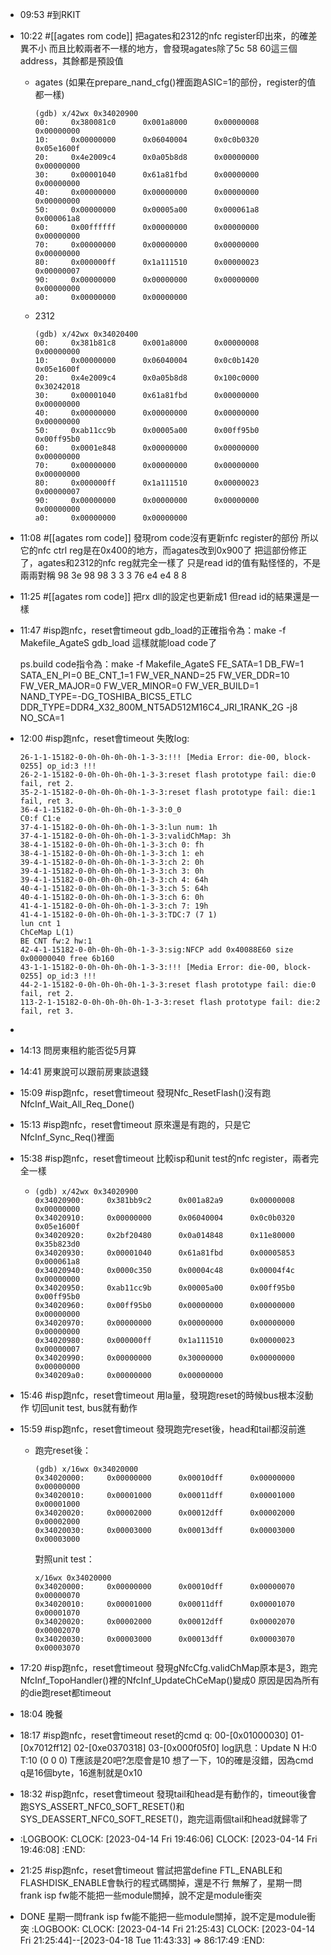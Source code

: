 - 09:53 #到RKIT
- 10:22 #[[agates rom code]]
  把agates和2312的nfc register印出來，的確差異不小
  而且比較兩者不一樣的地方，會發現agates除了5c 58 60這三個address，其餘都是預設值
	- agates (如果在prepare_nand_cfg()裡面跑ASIC=1的部份，register的值都一樣)
	  ```
	  (gdb) x/42wx 0x34020900
	  00:     0x380081c0      0x001a8000      0x00000008      0x00000000
	  10:     0x00000000      0x06040004      0x0c0b0320      0x05e1600f
	  20:     0x4e2009c4      0x0a05b8d8      0x00000000      0x00000000
	  30:     0x00001040      0x61a81fbd      0x00000000      0x00000000
	  40:     0x00000000      0x00000000      0x00000000      0x00000000
	  50:     0x00000000      0x00005a00      0x000061a8      0x000061a8
	  60:     0x00ffffff      0x00000000      0x00000000      0x00000000
	  70:     0x00000000      0x00000000      0x00000000      0x00000000
	  80:     0x000000ff      0x1a111510      0x00000023      0x00000007
	  90:     0x00000000      0x00000000      0x00000000      0x00000000
	  a0:     0x00000000      0x00000000
	  ```
	- 2312
	  ```
	  (gdb) x/42wx 0x34020400
	  00:     0x381b81c8      0x001a8000      0x00000008      0x00000000
	  10:     0x00000000      0x06040004      0x0c0b1420      0x05e1600f
	  20:     0x4e2009c4      0x0a05b8d8      0x100c0000      0x30242018
	  30:     0x00001040      0x61a81fbd      0x00000000      0x00000000
	  40:     0x00000000      0x00000000      0x00000000      0x00000000
	  50:     0xab11cc9b      0x00005a00      0x00ff95b0      0x00ff95b0
	  60:     0x0001e848      0x00000000      0x00000000      0x00000000
	  70:     0x00000000      0x00000000      0x00000000      0x00000000
	  80:     0x000000ff      0x1a111510      0x00000023      0x00000007
	  90:     0x00000000      0x00000000      0x00000000      0x00000000
	  a0:     0x00000000      0x00000000
	  ```
- 11:08 #[[agates rom code]]
  發現rom code沒有更新nfc register的部份
  所以它的nfc ctrl reg是在0x400的地方，而agates改到0x900了
  把這部份修正了，agates和2312的nfc reg就完全一樣了
  只是read id的值有點怪怪的，不是兩兩對稱
  98 3e 98 98 3 3 3 76 e4 e4 8 8
- 11:25 #[[agates rom code]]
  把rx dll的設定也更新成1
  但read id的結果還是一樣
- 11:47 #isp跑nfc，reset會timeout
  gdb_load的正確指令為：make -f Makefile_AgateS gdb_load
  這樣就能load code了
  
  ps.build code指令為：make -f Makefile_AgateS FE_SATA=1 DB_FW=1 SATA_EN_PI=0 BE_CNT_1=1 FW_VER_NAND=25 FW_VER_DDR=10 FW_VER_MAJOR=0 FW_VER_MINOR=0 FW_VER_BUILD=1 NAND_TYPE=-DG_TOSHIBA_BICS5_ETLC  DDR_TYPE=DDR4_X32_800M_NT5AD512M16C4_JRI_1RANK_2G -j8 NO_SCA=1
- 12:00 #isp跑nfc，reset會timeout
  失敗log:
  ```
  26-1-1-15182-0-0h-0h-0h-0h-1-3-3:!!! [Media Error: die-00, block-0255] op_id:3 !!!
  26-2-1-15182-0-0h-0h-0h-0h-1-3-3:reset flash prototype fail: die:0 fail, ret 2.
  35-2-1-15182-0-0h-0h-0h-0h-1-3-3:reset flash prototype fail: die:1 fail, ret 3.
  36-4-1-15182-0-0h-0h-0h-0h-1-3-3:0_0
  C0:f C1:e
  37-4-1-15182-0-0h-0h-0h-0h-1-3-3:lun num: 1h
  37-4-1-15182-0-0h-0h-0h-0h-1-3-3:validChMap: 3h
  38-4-1-15182-0-0h-0h-0h-0h-1-3-3:ch 0: fh
  38-4-1-15182-0-0h-0h-0h-0h-1-3-3:ch 1: eh
  39-4-1-15182-0-0h-0h-0h-0h-1-3-3:ch 2: 0h
  39-4-1-15182-0-0h-0h-0h-0h-1-3-3:ch 3: 0h
  39-4-1-15182-0-0h-0h-0h-0h-1-3-3:ch 4: 64h
  40-4-1-15182-0-0h-0h-0h-0h-1-3-3:ch 5: 64h
  40-4-1-15182-0-0h-0h-0h-0h-1-3-3:ch 6: 0h
  41-4-1-15182-0-0h-0h-0h-0h-1-3-3:ch 7: 19h
  41-4-1-15182-0-0h-0h-0h-0h-1-3-3:TDC:7 (7 1)
  lun cnt 1
  ChCeMap L(1)
  BE CNT fw:2 hw:1
  42-4-1-15182-0-0h-0h-0h-0h-1-3-3:sig:NFCP add 0x40088E60 size 0x00000040 free 6b160
  43-1-1-15182-0-0h-0h-0h-0h-1-3-3:!!! [Media Error: die-00, block-0255] op_id:3 !!!
  44-2-1-15182-0-0h-0h-0h-0h-1-3-3:reset flash prototype fail: die:0 fail, ret 2.
  113-2-1-15182-0-0h-0h-0h-0h-1-3-3:reset flash prototype fail: die:2 fail, ret 3.
  ```
-
- 14:13 問房東租約能否從5月算
- 14:41 房東說可以跟前房東談退錢
- 15:09 #isp跑nfc，reset會timeout
  發現Nfc_ResetFlash()沒有跑NfcInf_Wait_All_Req_Done()
- 15:13 #isp跑nfc，reset會timeout 原來還是有跑的，只是它NfcInf_Sync_Req()裡面
- 15:38 #isp跑nfc，reset會timeout
  比較isp和unit test的nfc register，兩者完全一樣
	- ```
	  (gdb) x/42wx 0x34020900
	  0x34020900:     0x381bb9c2      0x001a82a9      0x00000008      0x00000000
	  0x34020910:     0x00000000      0x06040004      0x0c0b0320      0x05e1600f
	  0x34020920:     0x2bf20480      0x0a014848      0x11e80000      0x35b823d0
	  0x34020930:     0x00001040      0x61a81fbd      0x00005853      0x000061a8
	  0x34020940:     0x0000c350      0x00004c48      0x00004f4c      0x00000000
	  0x34020950:     0xab11cc9b      0x00005a00      0x00ff95b0      0x00ff95b0
	  0x34020960:     0x00ff95b0      0x00000000      0x00000000      0x00000000
	  0x34020970:     0x00000000      0x00000000      0x00000000      0x00000000
	  0x34020980:     0x000000ff      0x1a111510      0x00000023      0x00000007
	  0x34020990:     0x00000000      0x30000000      0x00000000      0x00000000
	  0x340209a0:     0x00000000      0x00000000
	  ```
- 15:46 #isp跑nfc，reset會timeout
  用la量，發現跑reset的時候bus根本沒動作
  切回unit test, bus就有動作
- 15:59 #isp跑nfc，reset會timeout
  發現跑完reset後，head和tail都沒前進
	- 跑完reset後：
	  ```
	  (gdb) x/16wx 0x34020000
	  0x34020000:     0x00000000      0x00010dff      0x00000000      0x00000000
	  0x34020010:     0x00001000      0x00011dff      0x00001000      0x00001000
	  0x34020020:     0x00002000      0x00012dff      0x00002000      0x00002000
	  0x34020030:     0x00003000      0x00013dff      0x00003000      0x00003000
	  ```
	  對照unit test：
	  ```
	  x/16wx 0x34020000
	  0x34020000:     0x00000000      0x00010dff      0x00000070      0x00000070
	  0x34020010:     0x00001000      0x00011dff      0x00001070      0x00001070
	  0x34020020:     0x00002000      0x00012dff      0x00002070      0x00002070
	  0x34020030:     0x00003000      0x00013dff      0x00003070      0x00003070
	  ```
- 17:20 #isp跑nfc，reset會timeout
  發現gNfcCfg.validChMap原本是3，跑完NfcInf_TopoHandler()裡的NfcInf_UpdateChCeMap()變成0
  原因是因為所有的die跑reset都timeout
- 18:04 晚餐
- 18:17 #isp跑nfc，reset會timeout
  reset的cmd q:
  00-[0x01000030]
  01-[0x7012ff12]
  02-[0xe0370318]
  03-[0x000f05f0]
  log訊息：Update N H:0 T:10 (0 0 0)
  T應該是20吧?怎麼會是10
  想了一下，10的確是沒錯，因為cmd q是16個byte，16進制就是0x10
- 18:32 #isp跑nfc，reset會timeout
  發現tail和head是有動作的，timeout後會跑SYS_ASSERT_NFC0_SOFT_RESET()和SYS_DEASSERT_NFC0_SOFT_RESET()，跑完這兩個tail和head就歸零了
- :LOGBOOK:
  CLOCK: [2023-04-14 Fri 19:46:06]
  CLOCK: [2023-04-14 Fri 19:46:08]
  :END:
- 21:25 #isp跑nfc，reset會timeout 
  嘗試把當define FTL_ENABLE和FLASHDISK_ENABLE會執行的程式碼關掉，還是不行
  無解了，星期一問frank isp fw能不能把一些module關掉，說不定是module衝突
- DONE 星期一問frank isp fw能不能把一些module關掉，說不定是module衝突
  :LOGBOOK:
  CLOCK: [2023-04-14 Fri 21:25:43]
  CLOCK: [2023-04-14 Fri 21:25:44]--[2023-04-18 Tue 11:43:33] =>  86:17:49
  :END: